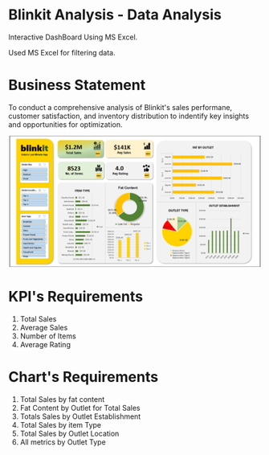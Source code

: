 # Blinkit Analysis - Data Analysis
Interactive DashBoard Using MS Excel.

Used MS Excel for filtering data.

# Business Statement
To conduct a comprehensive analysis of Blinkit's sales performane, customer satisfaction, and inventory distribution to indentify key insights and opportunities for optimization.

![image alt](https://github.com/annastudent2003/Blinkit-Analysis---Data-analysis/blob/f190b901690c7ca9d4bb2d719dcc6c376ad766fb/Images/Screenshot%202025-07-16%20013246.png)

# KPI's Requirements
1) Total Sales
2) Average Sales
3) Number of Items
4) Average Rating

# Chart's Requirements
1) Total Sales by fat content
2) Fat Content by Outlet for Total Sales
3) Totals Sales by Outlet Establishment
4) Total Sales by item Type
5) Total Sales by Outlet Location
6) All metrics by Outlet Type



